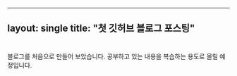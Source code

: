 ----
layout: single
title: "첫 깃허브 블로그 포스팅"
----


# 
블로그를 처음으로 만들어 보았습니다.
공부하고 있는 내용을 복습하는 용도로 올릴 예정입니다.
